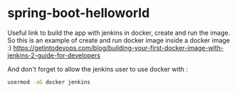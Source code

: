 # spring-boot-helloworld

Useful link to build the app with jenkins in docker, create and run the image.
So this is an example of create and run docker image inside a docker image :)
https://getintodevops.com/blog/building-your-first-docker-image-with-jenkins-2-guide-for-developers

And don't forget to allow the jenkins user to use docker with :
```bash 
usermod -aG docker jenkins
```